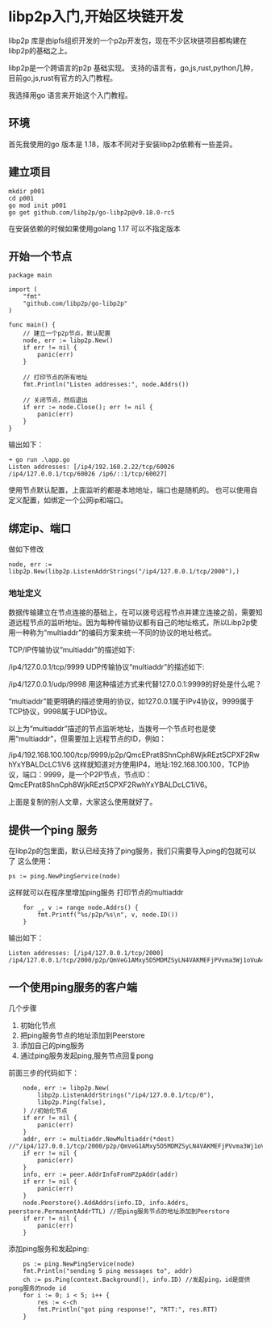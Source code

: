 # libp2p入门,开始区块链开发
libp2p 库是由ipfs组织开发的一个p2p开发包，现在不少区块链项目都构建在libp2p的基础之上。

libp2p是一个跨语言的p2p 基础实现。
支持的语言有，go,js,rust,python几种，目前go,js,rust有官方的入门教程。

我选择用go 语言来开始这个入门教程。

## 环境
首先我使用的go 版本是 1.18，版本不同对于安装libp2p依赖有一些差异。

## 建立项目


```
mkdir p001
cd p001
go mod init p001
go get github.com/libp2p/go-libp2p@v0.18.0-rc5
```
在安装依赖的时候如果使用golang 1.17 可以不指定版本
## 开始一个节点
```
package main

import (
	"fmt"
	"github.com/libp2p/go-libp2p"
)

func main() {
	// 建立一个p2p节点，默认配置
	node, err := libp2p.New()
	if err != nil {
		panic(err)
	}

	// 打印节点的所有地址
	fmt.Println("Listen addresses:", node.Addrs())

	// 关闭节点，然后退出
	if err := node.Close(); err != nil {
		panic(err)
	}
}
```
输出如下：
```
➜ go run .\app.go
Listen addresses: [/ip4/192.168.2.22/tcp/60026 /ip4/127.0.0.1/tcp/60026 /ip6/::1/tcp/60027]
```
使用节点默认配置，上面监听的都是本地地址，端口也是随机的。
也可以使用自定义配置，如绑定一个公网ip和端口。
## 绑定ip、端口
做如下修改
```
node, err := libp2p.New(libp2p.ListenAddrStrings("/ip4/127.0.0.1/tcp/2000"),)
```
### 地址定义

数据传输建立在节点连接的基础上，在可以拨号远程节点并建立连接之前，需要知道远程节点的监听地址。因为每种传输协议都有自己的地址格式，所以Libp2p使用一种称为“multiaddr”的编码方案来统一不同的协议的地址格式。

TCP/IP传输协议“multiaddr”的描述如下:

/ip4/127.0.0.1/tcp/9999
UDP传输协议“multiaddr”的描述如下:

/ip4/127.0.0.1/udp/9998
用这种描述方式来代替127.0.0.1:9999的好处是什么呢？

“multiaddr”能更明确的描述使用的协议，如127.0.0.1属于IPv4协议，9999属于TCP协议，9998属于UDP协议。

以上为“multiaddr”描述的节点监听地址，当拨号一个节点时也是使用“multiaddr”，但需要加上远程节点的ID，例如：

/ip4/192.168.100.100/tcp/9999/p2p/QmcEPrat8ShnCph8WjkREzt5CPXF2RwhYxYBALDcLC1iV6
这样就知道对方使用IP4，地址:192.168.100.100，TCP协议，端口：9999，是一个P2P节点，节点ID：QmcEPrat8ShnCph8WjkREzt5CPXF2RwhYxYBALDcLC1iV6。

上面是复制的别人文章，大家这么使用就好了。
## 提供一个ping 服务

在libp2p的包里面，默认已经支持了ping服务，我们只需要导入ping的包就可以了
这么使用：

```
ps := ping.NewPingService(node)
```
这样就可以在程序里增加ping服务
打印节点的multiaddr 
```
	for _, v := range node.Addrs() {
		fmt.Printf("%s/p2p/%s\n", v, node.ID())
	}
```
输出如下：
```
Listen addresses: [/ip4/127.0.0.1/tcp/2000]
/ip4/127.0.0.1/tcp/2000/p2p/QmVeG1AMxy5D5MDMZSyLN4VAKMEFjPVvma3Wj1oVuA4dKy
```

## 一个使用ping服务的客户端

几个步骤

1. 初始化节点 
2. 把ping服务节点的地址添加到Peerstore 
3. 添加自己的ping服务 
4. 通过ping服务发起ping,服务节点回复pong

前面三步的代码如下：
```
	node, err := libp2p.New(
		libp2p.ListenAddrStrings("/ip4/127.0.0.1/tcp/0"),
		libp2p.Ping(false),
	) //初始化节点 
	if err != nil {
		panic(err)
	}
	addr, err := multiaddr.NewMultiaddr(*dest) //"/ip4/127.0.0.1/tcp/2000/p2p/QmVeG1AMxy5D5MDMZSyLN4VAKMEFjPVvma3Wj1oVuA4dKy")
	if err != nil {
		panic(err)
	}
	info, err := peer.AddrInfoFromP2pAddr(addr)
	if err != nil {
		panic(err)
	}
	node.Peerstore().AddAddrs(info.ID, info.Addrs, peerstore.PermanentAddrTTL) //把ping服务节点的地址添加到Peerstore 
	if err != nil {
		panic(err)
	}
```
添加ping服务和发起ping:
```
    ps := ping.NewPingService(node)
	fmt.Println("sending 5 ping messages to", addr)
	ch := ps.Ping(context.Background(), info.ID) //发起ping，id是提供pong服务的node id
	for i := 0; i < 5; i++ {
		res := <-ch
		fmt.Println("got ping response!", "RTT:", res.RTT)
	}

```

